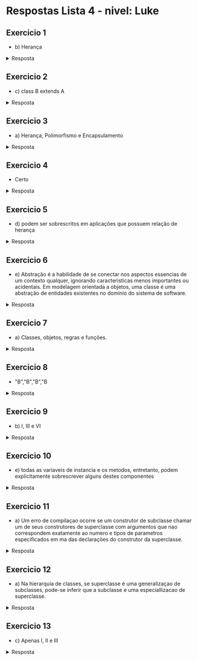 # Respostas Lista 4 - nivel: Luke

## Exercicio 1
- b) Herança

<details >
<summary>Resposta</summary>

`c) Encapsulamento`

</details>

## Exercicio 2
- c) class B extends A

<details >
<summary>Resposta</summary>

`Correta =)`

</details>

## Exercicio 3
- a) Herança, Polimorfismo e Encapsulamento

<details >
<summary>Resposta</summary>

`Correta =)`

</details>

## Exercicio 4
- Certo

<details >
<summary>Resposta</summary>

`Correta =)`

</details>

## Exercicio 5
- d) podem ser sobrescritos em aplicações que possuem relação de herança

<details >
<summary>Resposta</summary>

`Correta =)`

</details>

## Exercicio 6
- e) Abstração é a habilidade de se conectar nos aspectos essencias de um contexto qualquer, ignorando caracteristicas menos importantes ou acidentais. Em modelagem orientada a objetos, uma classe é uma abstração de entidades existentes no dominio do sistema de software.

<details >
<summary>Resposta</summary>

`Correta =)`

</details>

## Exercicio 7
- a) Classes, objetos, regras e funções.

<details >
<summary>Resposta</summary>

`c) Classes, objetos, herança e polimorfismo por inclusao.`

</details>

## Exercicio 8
- "B","B","B","B

<details >
<summary>Resposta</summary>

`Correta =)`

</details>

## Exercicio 9
- b) I, III e VI

<details >
<summary>Resposta</summary>

`Correta =)`

</details>

## Exercicio 10
- e) todas as variaveis de instancia e os metodos, entretanto, podem explicitamente sobrescrever alguns destes componentes

<details >
<summary>Resposta</summary>

`Correta =)`

</details>

## Exercicio 11
- a) Um erro de compilaçao ocorre se um construtor de subclasse chamar um de seus construtores de superclasse com argumentos que nao correspondem exatamente ao numero e tipos de parametros especificados em ma das declarações do construtor da superclasse.

<details >
<summary>Resposta</summary>

`Correta =)`

</details>

## Exercicio 12
- a) Na hierarquia de classes, se superclasse é uma generalizaçao de subclasses, pode-se inferir que a subclasse e uma especiallizacao de superclasse.

<details >
<summary>Resposta</summary>

`Correta =)`

</details>

## Exercicio 13
- c) Apenas I, II e III

<details >
<summary>Resposta</summary>

`Correta =)`

</details>